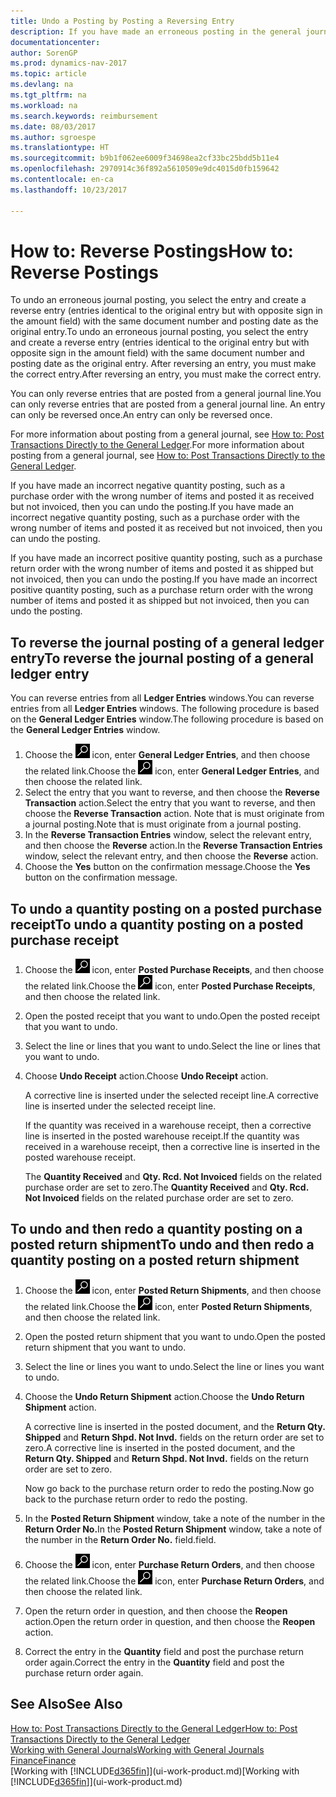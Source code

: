 ```yaml
---
title: Undo a Posting by Posting a Reversing Entry
description: If you have made an erroneous posting in the general journal, then you can use the Reverse Transaction function to undo the posting with a correct audit trail.
documentationcenter: 
author: SorenGP
ms.prod: dynamics-nav-2017
ms.topic: article
ms.devlang: na
ms.tgt_pltfrm: na
ms.workload: na
ms.search.keywords: reimbursement
ms.date: 08/03/2017
ms.author: sgroespe
ms.translationtype: HT
ms.sourcegitcommit: b9b1f062ee6009f34698ea2cf33bc25bdd5b11e4
ms.openlocfilehash: 2970914c36f892a5610509e9dc4015d0fb159642
ms.contentlocale: en-ca
ms.lasthandoff: 10/23/2017

---
```

# <a name="how-to-reverse-postings"></a><span data-ttu-id="0e4b0-103">How to: Reverse Postings</span><span class="sxs-lookup"><span data-stu-id="0e4b0-103">How to: Reverse Postings</span></span>
<span data-ttu-id="0e4b0-104">To undo an erroneous journal posting, you select the entry and create a reverse entry (entries identical to the original entry but with opposite sign in the amount field) with the same document number and posting date as the original entry.</span><span class="sxs-lookup"><span data-stu-id="0e4b0-104">To undo an erroneous journal posting, you select the entry and create a reverse entry (entries identical to the original entry but with opposite sign in the amount field) with the same document number and posting date as the original entry.</span></span> <span data-ttu-id="0e4b0-105">After reversing an entry, you must make the correct entry.</span><span class="sxs-lookup"><span data-stu-id="0e4b0-105">After reversing an entry, you must make the correct entry.</span></span>

<span data-ttu-id="0e4b0-106">You can only reverse entries that are posted from a general journal line.</span><span class="sxs-lookup"><span data-stu-id="0e4b0-106">You can only reverse entries that are posted from a general journal line.</span></span> <span data-ttu-id="0e4b0-107">An entry can only be reversed once.</span><span class="sxs-lookup"><span data-stu-id="0e4b0-107">An entry can only be reversed once.</span></span>

<span data-ttu-id="0e4b0-108">For more information about posting from a general journal, see [How to: Post Transactions Directly to the General Ledger](finance-how-post-transactions-directly.md).</span><span class="sxs-lookup"><span data-stu-id="0e4b0-108">For more information about posting from a general journal, see [How to: Post Transactions Directly to the General Ledger](finance-how-post-transactions-directly.md).</span></span>

<span data-ttu-id="0e4b0-109">If you have made an incorrect negative quantity posting, such as a purchase order with the wrong number of items and posted it as received but not invoiced, then you can undo the posting.</span><span class="sxs-lookup"><span data-stu-id="0e4b0-109">If you have made an incorrect negative quantity posting, such as a purchase order with the wrong number of items and posted it as received but not invoiced, then you can undo the posting.</span></span>

<span data-ttu-id="0e4b0-110">If you have made an incorrect positive quantity posting, such as a purchase return order with the wrong number of items and posted it as shipped but not invoiced, then you can undo the posting.</span><span class="sxs-lookup"><span data-stu-id="0e4b0-110">If you have made an incorrect positive quantity posting, such as a purchase return order with the wrong number of items and posted it as shipped but not invoiced, then you can undo the posting.</span></span>   

## <a name="to-reverse-the-journal-posting-of-a-general-ledger-entry"></a><span data-ttu-id="0e4b0-111">To reverse the journal posting of a general ledger entry</span><span class="sxs-lookup"><span data-stu-id="0e4b0-111">To reverse the journal posting of a general ledger entry</span></span>
<span data-ttu-id="0e4b0-112">You can reverse entries from all **Ledger Entries** windows.</span><span class="sxs-lookup"><span data-stu-id="0e4b0-112">You can reverse entries from all **Ledger Entries** windows.</span></span> <span data-ttu-id="0e4b0-113">The following procedure is based on the **General Ledger Entries** window.</span><span class="sxs-lookup"><span data-stu-id="0e4b0-113">The following procedure is based on the **General Ledger Entries** window.</span></span>
1. <span data-ttu-id="0e4b0-114">Choose the ![Search for Page or Report](media/ui-search/search_small.png "Search for Page or Report icon") icon, enter **General Ledger Entries**, and then choose the related link.</span><span class="sxs-lookup"><span data-stu-id="0e4b0-114">Choose the ![Search for Page or Report](media/ui-search/search_small.png "Search for Page or Report icon") icon, enter **General Ledger Entries**, and then choose the related link.</span></span>
2. <span data-ttu-id="0e4b0-115">Select the entry that you want to reverse, and then choose the **Reverse Transaction** action.</span><span class="sxs-lookup"><span data-stu-id="0e4b0-115">Select the entry that you want to reverse, and then choose the **Reverse Transaction** action.</span></span> <span data-ttu-id="0e4b0-116">Note that is must originate from a journal posting.</span><span class="sxs-lookup"><span data-stu-id="0e4b0-116">Note that is must originate from a journal posting.</span></span>
3. <span data-ttu-id="0e4b0-117">In the **Reverse Transaction Entries** window, select the relevant entry, and then choose the **Reverse** action.</span><span class="sxs-lookup"><span data-stu-id="0e4b0-117">In the **Reverse Transaction Entries** window, select the relevant entry, and then choose the **Reverse** action.</span></span>
4. <span data-ttu-id="0e4b0-118">Choose the **Yes** button on the confirmation message.</span><span class="sxs-lookup"><span data-stu-id="0e4b0-118">Choose the **Yes** button on the confirmation message.</span></span>

## <a name="to-undo-a-quantity-posting-on-a-posted-purchase-receipt"></a><span data-ttu-id="0e4b0-119">To undo a quantity posting on a posted purchase receipt</span><span class="sxs-lookup"><span data-stu-id="0e4b0-119">To undo a quantity posting on a posted purchase receipt</span></span>  

1.  <span data-ttu-id="0e4b0-120">Choose the ![Search for Page or Report](media/ui-search/search_small.png "Search for Page or Report icon") icon, enter **Posted Purchase Receipts**, and then choose the related link.</span><span class="sxs-lookup"><span data-stu-id="0e4b0-120">Choose the ![Search for Page or Report](media/ui-search/search_small.png "Search for Page or Report icon") icon, enter **Posted Purchase Receipts**, and then choose the related link.</span></span>  
2.  <span data-ttu-id="0e4b0-121">Open the posted receipt that you want to undo.</span><span class="sxs-lookup"><span data-stu-id="0e4b0-121">Open the posted receipt that you want to undo.</span></span>  
3.  <span data-ttu-id="0e4b0-122">Select the line or lines that you want to undo.</span><span class="sxs-lookup"><span data-stu-id="0e4b0-122">Select the line or lines that you want to undo.</span></span>  
4.  <span data-ttu-id="0e4b0-123">Choose **Undo Receipt** action.</span><span class="sxs-lookup"><span data-stu-id="0e4b0-123">Choose **Undo Receipt** action.</span></span>

    <span data-ttu-id="0e4b0-124">A corrective line is inserted under the selected receipt line.</span><span class="sxs-lookup"><span data-stu-id="0e4b0-124">A corrective line is inserted under the selected receipt line.</span></span>  

    <span data-ttu-id="0e4b0-125">If the quantity was received in a warehouse receipt, then a corrective line is inserted in the posted warehouse receipt.</span><span class="sxs-lookup"><span data-stu-id="0e4b0-125">If the quantity was received in a warehouse receipt, then a corrective line is inserted in the posted warehouse receipt.</span></span>  

    <span data-ttu-id="0e4b0-126">The **Quantity Received** and **Qty. Rcd. Not Invoiced** fields on the related purchase order are set to zero.</span><span class="sxs-lookup"><span data-stu-id="0e4b0-126">The **Quantity Received** and **Qty. Rcd. Not Invoiced** fields on the related purchase order are set to zero.</span></span>

## <a name="to-undo-and-then-redo-a-quantity-posting-on-a-posted-return-shipment"></a><span data-ttu-id="0e4b0-127">To undo and then redo a quantity posting on a posted return shipment</span><span class="sxs-lookup"><span data-stu-id="0e4b0-127">To undo and then redo a quantity posting on a posted return shipment</span></span>

1.  <span data-ttu-id="0e4b0-128">Choose the ![Search for Page or Report](media/ui-search/search_small.png "Search for Page or Report icon") icon, enter **Posted Return Shipments**, and then choose the related link.</span><span class="sxs-lookup"><span data-stu-id="0e4b0-128">Choose the ![Search for Page or Report](media/ui-search/search_small.png "Search for Page or Report icon") icon, enter **Posted Return Shipments**, and then choose the related link.</span></span>  
2.  <span data-ttu-id="0e4b0-129">Open the posted return shipment that you want to undo.</span><span class="sxs-lookup"><span data-stu-id="0e4b0-129">Open the posted return shipment that you want to undo.</span></span>
3. <span data-ttu-id="0e4b0-130">Select the line or lines you want to undo.</span><span class="sxs-lookup"><span data-stu-id="0e4b0-130">Select the line or lines you want to undo.</span></span>  

4.  <span data-ttu-id="0e4b0-131">Choose the **Undo Return Shipment** action.</span><span class="sxs-lookup"><span data-stu-id="0e4b0-131">Choose the **Undo Return Shipment** action.</span></span>  

    <span data-ttu-id="0e4b0-132">A corrective line is inserted in the posted document, and the **Return Qty. Shipped** and **Return Shpd. Not Invd.** fields on the return order are set to zero.</span><span class="sxs-lookup"><span data-stu-id="0e4b0-132">A corrective line is inserted in the posted document, and the **Return Qty. Shipped** and **Return Shpd. Not Invd.** fields on the return order are set to zero.</span></span>  

    <span data-ttu-id="0e4b0-133">Now go back to the purchase return order to redo the posting.</span><span class="sxs-lookup"><span data-stu-id="0e4b0-133">Now go back to the purchase return order to redo the posting.</span></span>  

5.  <span data-ttu-id="0e4b0-134">In the **Posted Return Shipment** window, take a note of the number in the **Return Order No.**</span><span class="sxs-lookup"><span data-stu-id="0e4b0-134">In the **Posted Return Shipment** window, take a note of the number in the **Return Order No.**</span></span> <span data-ttu-id="0e4b0-135">field.</span><span class="sxs-lookup"><span data-stu-id="0e4b0-135">field.</span></span>  
6.  <span data-ttu-id="0e4b0-136">Choose the ![Search for Page or Report](media/ui-search/search_small.png "Search for Page or Report icon") icon, enter **Purchase Return Orders**, and then choose the related link.</span><span class="sxs-lookup"><span data-stu-id="0e4b0-136">Choose the ![Search for Page or Report](media/ui-search/search_small.png "Search for Page or Report icon") icon, enter **Purchase Return Orders**, and then choose the related link.</span></span>  
7.  <span data-ttu-id="0e4b0-137">Open the return order in question, and then choose the **Reopen** action.</span><span class="sxs-lookup"><span data-stu-id="0e4b0-137">Open the return order in question, and then choose the **Reopen** action.</span></span>  
8.  <span data-ttu-id="0e4b0-138">Correct the entry in the **Quantity** field and post the purchase return order again.</span><span class="sxs-lookup"><span data-stu-id="0e4b0-138">Correct the entry in the **Quantity** field and post the purchase return order again.</span></span>  

## <a name="see-also"></a><span data-ttu-id="0e4b0-139">See Also</span><span class="sxs-lookup"><span data-stu-id="0e4b0-139">See Also</span></span>
[<span data-ttu-id="0e4b0-140">How to: Post Transactions Directly to the General Ledger</span><span class="sxs-lookup"><span data-stu-id="0e4b0-140">How to: Post Transactions Directly to the General Ledger</span></span>](finance-how-post-transactions-directly.md)  
[<span data-ttu-id="0e4b0-141">Working with General Journals</span><span class="sxs-lookup"><span data-stu-id="0e4b0-141">Working with General Journals</span></span>](ui-work-general-journals.md)  
[<span data-ttu-id="0e4b0-142">Finance</span><span class="sxs-lookup"><span data-stu-id="0e4b0-142">Finance</span></span>](finance.md)  
<span data-ttu-id="0e4b0-143">[Working with [!INCLUDE[d365fin](includes/d365fin_md.md)]](ui-work-product.md)</span><span class="sxs-lookup"><span data-stu-id="0e4b0-143">[Working with [!INCLUDE[d365fin](includes/d365fin_md.md)]](ui-work-product.md)</span></span>  

